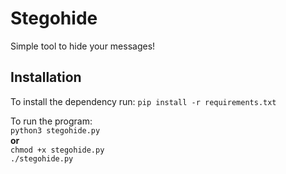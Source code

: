 # Stegohide
Simple tool to hide your messages!


## Installation
To install the dependency run:
`pip install -r requirements.txt`

To run the program:
<br />
`python3 stegohide.py`
<br />
**or**
<br />
`chmod +x stegohide.py`
<br />
`./stegohide.py`
